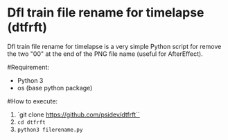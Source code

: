 # Dfl train file rename for timelapse (dtfrft)

Dfl train file rename for timelapse is a very simple Python script for remove the two "00" at the end of the PNG file name (useful for AfterEffect).

#Requirement:
- Python 3
- os (base python package)

#How to execute:
1. `git clone https://github.com/psidev/dtfrft``
2. `cd dtfrft`
3. `python3 filerename.py`
